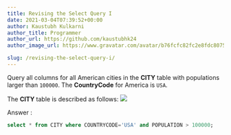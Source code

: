 ```yaml
---
title: Revising the Select Query I
date: 2021-03-04T07:39:52+00:00
author: Kaustubh Kulkarni
author_title: Programmer
author_url: https://github.com/kaustubhk24
author_image_url: https://www.gravatar.com/avatar/b76fcfc82fc2e8fdc8075636f1735f61?s=200

slug: /revising-the-select-query-i/
---
```

Query all columns for all American cities in the **CITY** table with populations larger than `100000`. The **CountryCode** for America is `USA`.

The **CITY** table is described as follows:
![](https://www.kaustubh.codes/imgs/wp-content/uploads/2021/03/1449729804-f21d187d0f-CITY.jpg) 



Answer :

```sql title="SQL"
select * from CITY where COUNTRYCODE='USA' and POPULATION > 100000;
```